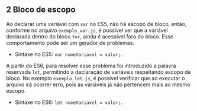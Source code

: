 ## 2 Bloco de escopo

Ao declarar uma variável com ``var`` no ES5, não há escopo de bloco, então, conforme no arquivo ``exemplo_var.js``, é possível ver que a variável declarada dentro do bloco ``for``, ainda é acessível fora do bloco. Esse comportamento pode ser um gerador de problemas.

* Sintaxe no ES5: ``var nomeVariavel = valor;``.

A partir do ES6, para resolver esse problema foi introduzido a palavra reservada ``let``, permitindo a declaração de variáveis respeitando escopo de bloco. No exemplo ``exemplo_let.js``, é possível verificar que ao executar o arquivo irá ocorrer erro, pois as variáveis já não pertencem mais ao mesmo escopo.

* Sintaxe no ES6: ``let nomeVariavel = valor;``.